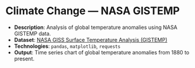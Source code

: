 # Climate Change — NASA GISTEMP
- **Description**: Analysis of global temperature anomalies using NASA GISTEMP data.
- **Dataset**: [NASA GISS Surface Temperature Analysis (GISTEMP)](https://data.giss.nasa.gov/gistemp/)
- **Technologies**: `pandas`, `matplotlib`, `requests`
- **Output**: Time series chart of global temperature anomalies from 1880 to present.
